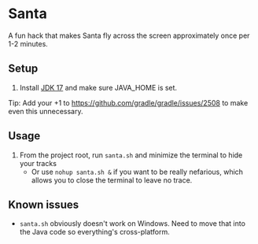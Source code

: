 # Santa

A fun hack that makes Santa fly across the screen approximately once per 1-2 minutes.

## Setup

1. Install [JDK 17](https://www.oracle.com/java/technologies/downloads/#java17) and make sure JAVA_HOME is set.

Tip: Add your +1 to https://github.com/gradle/gradle/issues/2508 to make even this unnecessary.

## Usage

1. From the project root, run `santa.sh` and minimize the terminal to hide your tracks
    * Or use `nohup santa.sh &` if you want to be really nefarious, which allows you to close the terminal to leave no trace.

## Known issues

* `santa.sh` obviously doesn't work on Windows. Need to move that into the Java code so everything's cross-platform.

